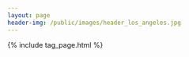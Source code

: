 ```yaml
---
layout: page
header-img: /public/images/header_los_angeles.jpg
---
```


{% include tag_page.html %}
